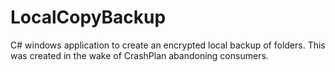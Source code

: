 # LocalCopyBackup
C# windows application to create an encrypted local backup of folders.  This was created in the wake of CrashPlan abandoning consumers.

